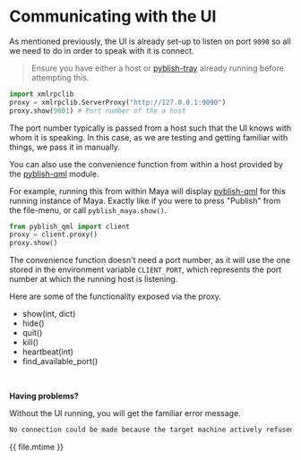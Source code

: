 # Communicating with the UI

As mentioned previously, the UI is already set-up to listen on port `9090` so all we need to do in order to speak with it is connect.

> Ensure you have either a host or [pyblish-tray][] already running before attempting this.

```python
import xmlrpclib
proxy = xmlrpclib.ServerProxy("http://127.0.0.1:9090")
proxy.show(9001) # Port number of the a host
```

The port number typically is passed from a host such that the UI knows with whom it is speaking. In this case, as we are testing and getting familiar with things, we pass it in manually.

You can also use the convenience function from within a host provided by the [pyblish-qml][] module.

For example, running this from within Maya will display [pyblish-qml][] for this running instance of Maya. Exactly like if you were to press "Publish" from the file-menu, or call `pyblish_maya.show()`.

```python
from pyblish_qml import client
proxy = client.proxy()
proxy.show()
```

The convenience function doesn't need a port number, as it will use the one stored in the environment variable `CLIENT_PORT`, which represents the port number at which the running host is listening.

Here are some of the functionality exposed via the proxy.

- show(int, dict)
- hide()
- quit()
- kill()
- heartbeat(int)
- find_available_port()

<br>

**Having problems?**

Without the UI running, you will get the familiar error message.

```bash
No connection could be made because the target machine actively refused it
```

<div class="modified-date">{{ file.mtime }}</div>

[pyblish-qml]: https://github.com/pyblish/pyblish-qml
[pyblish-tray]: https://github.com/pyblish/pyblish-tray
[pyblish-rpc]: https://github.com/pyblish/pyblish-rpc
